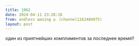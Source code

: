 ```yaml
---
title: 1962
date: 2024-04-11 23:28:18
from: endless шизing ⍼ (channel1162404975)
layout: post
---
```


один из приятнейших комплиментов за последнее время!!
